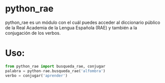 # python_rae
python_rae es un módulo con el cuál puedes acceder al diccionario público de la Real Academia de la Lengua Española (RAE) y también a la conjugación de los verbos.


 # Uso:
```python
from python_rae import busqueda_rae, conjugar
palabra = python-rae.busqueda_rae('alfombra')
verbo = conjugar('aprender')
```